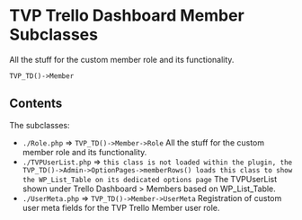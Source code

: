 # TVP Trello Dashboard Member Subclasses

All the stuff for the custom member role and its functionality.

`TVP_TD()->Member`

## Contents

The subclasses:
* `./Role.php` => `TVP_TD()->Member->Role` All the stuff for the custom member role and its functionality.
* `./TVPUserList.php` => `this class is not loaded within the plugin, the TVP_TD()->Admin->OptionPages->memberRows() loads this class to show the WP_List_Table on its dedicated options page` The TVPUserList shown under Trello Dashboard > Members based on WP_List_Table.
* `./UserMeta.php` => `TVP_TD()->Member->UserMeta` Registration of custom user meta fields for the TVP Trello Member user role.
